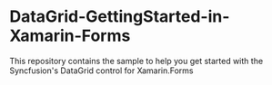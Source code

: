 # DataGrid-GettingStarted-in-Xamarin-Forms
This repository contains the sample to help you get started with the Syncfusion's DataGrid control for Xamarin.Forms
